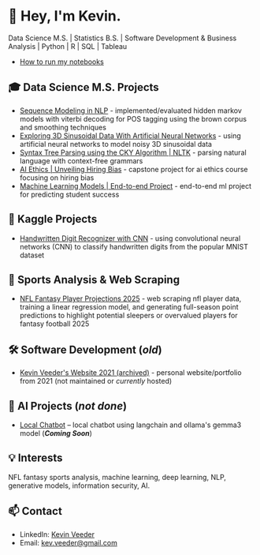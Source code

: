 # 👋 Hey, I'm Kevin.

Data Science M.S. | Statistics B.S. | Software Development & Business Analysis | Python | R | SQL | Tableau

- [How to run my notebooks](https://github.com/kevinveeder/how-to-run-jupyter-notebooks)

## 🎓 Data Science M.S. Projects
- [Sequence Modeling in NLP](https://github.com/kevinveeder/hidden_markov_viterbi_nlp) - implemented/evaluated hidden markov models with viterbi decoding for POS tagging using the brown corpus and smoothing techniques
- [Exploring 3D Sinusoidal Data With Artificial Neural Networks](https://github.com/kevinveeder/exploring-sin-ann) - using artificial neural networks to model noisy 3D sinusoidal data
- [Syntax Tree Parsing using the CKY Algorithm | NLTK](https://github.com/kevinveeder/cky-parsing) - parsing natural language with context-free grammars
- [AI Ethics | Unveiling Hiring Bias](https://github.com/kevinveeder/ai-ethics) - capstone project for ai ethics course focusing on hiring bias
- [Machine Learning Models | End-to-end Project](https://github.com/kevinveeder/ml-models-project) - end-to-end ml project for predicting student success

## 🏅 Kaggle Projects
- [Handwritten Digit Recognizer with CNN](https://github.com/kevinveeder/digit-cnn) - using convolutional neural networks (CNN) to classify handwritten digits from the popular MNIST dataset

## 🏈 Sports Analysis & Web Scraping
- [NFL Fantasy Player Projections 2025](https://github.com/kevinveeder/fantasy-predictions-reg) - web scraping nfl player data, training a linear regression model, and generating full-season point predictions to highlight potential sleepers or overvalued players for fantasy football 2025

## 🛠️ Software Development (*old*)
- [Kevin Veeder's Website 2021 (archived)](https://github.com/kevinveeder/kevinveeder.me) - personal website/portfolio from 2021 (not maintained or *currently* hosted)

## 🤖 AI Projects (*not done*)
- [Local Chatbot](https://github.com/kevinveeder/ollama-chatbot) – local chatbot using langchain and ollama's gemma3 model (**_Coming Soon_**)

## 💡 Interests
NFL fantasy sports analysis, machine learning, deep learning, NLP, generative models, information security, AI. 

## 📫 Contact
- LinkedIn: [Kevin Veeder](https://www.linkedin.com/in/kevinadrianveeder/)
- Email: kev.veeder@gmail.com


